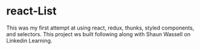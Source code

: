 # react-List
This was my first attempt at using react, redux, thunks, styled components, and selectors. 
This project ws built following along with Shaun Wassell on Linkedin Learning. 
